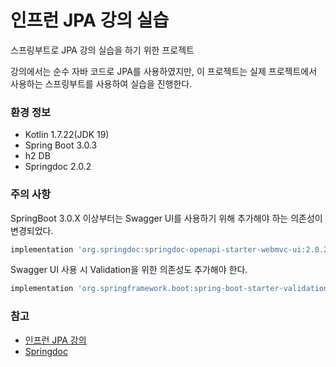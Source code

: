 # 인프런 JPA 강의 실습
스프링부트로 JPA 강의 실습을 하기 위한 프로젝트

강의에서는 순수 자바 코드로 JPA를 사용하였지만, 이 프로젝트는 실제 프로젝트에서 사용하는 스프링부트를 사용하여 실습을 진행한다.

### 환경 정보
 - Kotlin 1.7.22(JDK 19)
 - Spring Boot 3.0.3
 - h2 DB
 - Springdoc 2.0.2

### 주의 사항
SpringBoot 3.0.X 이상부터는 Swagger UI를 사용하기 위해 추가해야 하는 의존성이 변경되었다.
```groovy
implementation 'org.springdoc:springdoc-openapi-starter-webmvc-ui:2.0.2'
```
Swagger UI 사용 시 Validation을 위한 의존성도 추가해야 한다.
```groovy
implementation 'org.springframework.boot:spring-boot-starter-validation'
```

### 참고
 - [인프런 JPA 강의](https://www.inflearn.com/course/ORM-JPA-Basic/dashboard)
 - [Springdoc](https://springdoc.org/)